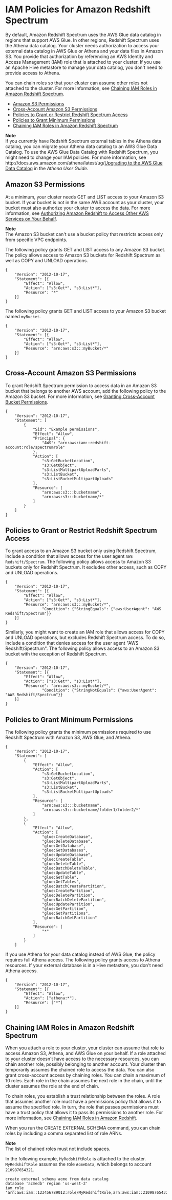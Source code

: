 # IAM Policies for Amazon Redshift Spectrum<a name="c-spectrum-iam-policies"></a>

By default, Amazon Redshift Spectrum uses the AWS Glue data catalog in regions that support AWS Glue\. In other regions, Redshift Spectrum uses the Athena data catalog\. Your cluster needs authorization to access your external data catalog in AWS Glue or Athena and your data files in Amazon S3\. You provide that authorization by referencing an AWS Identity and Access Management \(IAM\) role that is attached to your cluster\. If you use an Apache Hive metastore to manage your data catalog, you don't need to provide access to Athena\.

You can chain roles so that your cluster can assume other roles not attached to the cluster\. For more information, see [Chaining IAM Roles in Amazon Redshift Spectrum](#c-spectrum-chaining-roles)\.


+ [Amazon S3 Permissions](#spectrum-iam-policies-s3)
+ [Cross\-Account Amazon S3 Permissions](#spectrum-iam-policies-cross-account)
+ [Policies to Grant or Restrict Redshift Spectrum Access](#spectrum-iam-policies-spectrum-only)
+ [Policies to Grant Minimum Permissions](#spectrum-iam-policies-minimum-permissions)
+ [Chaining IAM Roles in Amazon Redshift Spectrum](#c-spectrum-chaining-roles)

**Note**  
If you currently have Redshift Spectrum external tables in the Athena data catalog, you can migrate your Athena data catalog to an AWS Glue Data Catalog\. To use the AWS Glue Data Catalog with Redshift Spectrum, you might need to change your IAM policies\. For more information, see http://docs\.aws\.amazon\.com/athena/latest/ug/[Upgrading to the AWS Glue Data Catalog](http://docs.aws.amazon.com/athena/latest/ug/glue-athena.html#glue-upgrade) in the *Athena User Guide*\.

## Amazon S3 Permissions<a name="spectrum-iam-policies-s3"></a>

At a minimum, your cluster needs GET and LIST access to your Amazon S3 bucket\. If your bucket is not in the same AWS account as your cluster, your bucket must also authorize your cluster to access the data\. For more information, see [ Authorizing Amazon Redshift to Access Other AWS Services on Your Behalf](http://docs.aws.amazon.com/redshift/latest/mgmt/authorizing-redshift-service.html)\. 

**Note**  
The Amazon S3 bucket can't use a bucket policy that restricts access only from specific VPC endpoints\.

The following policy grants GET and LIST access to any Amazon S3 bucket\. The policy allows access to Amazon S3 buckets for Redshift Spectrum as well as COPY and UNLOAD operations\.

```
{
	"Version": "2012-10-17",
	"Statement": [{
		"Effect": "Allow",
		"Action": ["s3:Get*", "s3:List*"],
		"Resource": "*"
	}]
}
```

The following policy grants GET and LIST access to your Amazon S3 bucket named `myBucket`\.

```
{
	"Version": "2012-10-17",
	"Statement": [{
		"Effect": "Allow",
		"Action": ["s3:Get*", "s3:List*"],
		"Resource": "arn:aws:s3:::myBucket/*"
	}]
}
```

## Cross\-Account Amazon S3 Permissions<a name="spectrum-iam-policies-cross-account"></a>

To grant Redshift Spectrum permission to access data in an Amazon S3 bucket that belongs to another AWS account, add the following policy to the Amazon S3 bucket\. For more information, see [Granting Cross\-Account Bucket Permissions](http://docs.aws.amazon.com/AmazonS3/latest/dev/example-walkthroughs-managing-access-example2.html)\.

```
{
    "Version": "2012-10-17",
    "Statement": [
        {
            "Sid": "Example permissions",
            "Effect": "Allow",
            "Principal": {
                "AWS": "arn:aws:iam::redshift-account:role/spectrumrole"
            },
            "Action": [
                "s3:GetBucketLocation",
                "s3:GetObject",
                "s3:ListMultipartUploadParts",
                "s3:ListBucket",
                "s3:ListBucketMultipartUploads"
            ],
            "Resource": [
                "arn:aws:s3:::bucketname",
                "arn:aws:s3:::bucketname/*"
            ]
        }
    ]
}
```

## Policies to Grant or Restrict Redshift Spectrum Access<a name="spectrum-iam-policies-spectrum-only"></a>

To grant access to an Amazon S3 bucket only using Redshift Spectrum, include a condition that allows access for the user agent `AWS Redshift/Spectrum`\. The following policy allows access to Amazon S3 buckets only for Redshift Spectrum\. It excludes other access, such as COPY and UNLOAD operations\.

```
{
    "Version": "2012-10-17",
    "Statement": [{
        "Effect": "Allow",
        "Action": ["s3:Get*", "s3:List*"],
        "Resource": "arn:aws:s3:::myBucket/*",
                "Condition": {"StringEquals": {"aws:UserAgent": "AWS Redshift/Spectrum"}}
    }]
}
```

Similarly, you might want to create an IAM role that allows access for COPY and UNLOAD operations, but excludes Redshift Spectrum access\. To do so, include a condition that denies access for the user agent "AWS Redshift/Spectrum"\. The following policy allows access to an Amazon S3 bucket with the exception of Redshift Spectrum\.

```
{
    "Version": "2012-10-17",
    "Statement": [{
        "Effect": "Allow",
        "Action": ["s3:Get*", "s3:List*"],
        "Resource": "arn:aws:s3:::myBucket/*",
                "Condition": {"StringNotEquals": {"aws:UserAgent": "AWS Redshift/Spectrum"}}
    }]
}
```

## Policies to Grant Minimum Permissions<a name="spectrum-iam-policies-minimum-permissions"></a>

The following policy grants the minimum permissions required to use Redshift Spectrum with Amazon S3, AWS Glue, and Athena\. 

```
{
    "Version": "2012-10-17",
    "Statement": [
        {
            "Effect": "Allow",
            "Action": [
                "s3:GetBucketLocation",
                "s3:GetObject",
                "s3:ListMultipartUploadParts",
                "s3:ListBucket",
                "s3:ListBucketMultipartUploads"
            ],
            "Resource": [
                "arn:aws:s3:::bucketname",
                "arn:aws:s3:::bucketname/folder1/folder2/*"
            ]
        },
        {
            "Effect": "Allow",
            "Action": [
                "glue:CreateDatabase",
                "glue:DeleteDatabase",
                "glue:GetDatabase",
                "glue:GetDatabases",
                "glue:UpdateDatabase",
                "glue:CreateTable",
                "glue:DeleteTable",
                "glue:BatchDeleteTable",
                "glue:UpdateTable",
                "glue:GetTable",
                "glue:GetTables",
                "glue:BatchCreatePartition",
                "glue:CreatePartition",
                "glue:DeletePartition",
                "glue:BatchDeletePartition",
                "glue:UpdatePartition",
                "glue:GetPartition",
                "glue:GetPartitions",
                "glue:BatchGetPartition"
            ],
            "Resource": [
                "*"
            ]
        }
    ]
```

If you use Athena for your data catalog instead of AWS Glue, the policy requires full Athena access\. The following policy grants access to Athena resources\. If your external database is in a Hive metastore, you don't need Athena access\.

```
{
	"Version": "2012-10-17",
	"Statement": [{
		"Effect": "Allow",
		"Action": ["athena:*"],
		"Resource": ["*"]
	}]
}
```

## Chaining IAM Roles in Amazon Redshift Spectrum<a name="c-spectrum-chaining-roles"></a>

When you attach a role to your cluster, your cluster can assume that role to access Amazon S3, Athena, and AWS Glue on your behalf\. If a role attached to your cluster doesn't have access to the necessary resources, you can chain another role, possibly belonging to another account\. Your cluster then temporarily assumes the chained role to access the data\. You can also grant cross\-account access by chaining roles\. You can chain a maximum of 10 roles\. Each role in the chain assumes the next role in the chain, until the cluster assumes the role at the end of chain\. 

To chain roles, you establish a trust relationship between the roles\. A role that assumes another role must have a permissions policy that allows it to assume the specified role\. In turn, the role that passes permissions must have a trust policy that allows it to pass its permissions to another role\. For more information, see [Chaining IAM Roles in Amazon Redshift](http://docs.aws.amazon.com/redshift/latest/mgmt/authorizing-redshift-service.html#authorizing-redshift-service-chaining-roles)\. 

When you run the CREATE EXTERNAL SCHEMA command, you can chain roles by including a comma separated list of role ARNs\. 

**Note**  
The list of chained roles must not include spaces\.

In the following example, `MyRedshiftRole` is attached to the cluster\. `MyRedshiftRole` assumes the role `AcmeData`, which belongs to account `210987654321`\.

```
create external schema acme from data catalog 
database 'acmedb' region 'us-west-2' 
iam_role 'arn:aws:iam::123456789012:role/MyRedshiftRole,arn:aws:iam::210987654321:role/AcmeData';
```